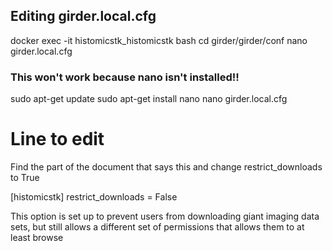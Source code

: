 ## Editing girder.local.cfg


   docker exec -it histomicstk_histomicstk bash
   cd girder/girder/conf
   nano girder.local.cfg
   ### This won't work because nano isn't installed!!
   sudo apt-get update
   sudo apt-get install nano
   nano girder.local.cfg
   
# Line to edit   
Find the part of the document that says this and change restrict_downloads to True

[histomicstk]
restrict_downloads = False

This option is set up to prevent users from downloading giant imaging data sets, but still allows a different set of permissions that allows them to at least browse


   
